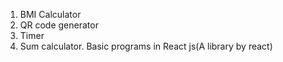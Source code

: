 1. BMI Calculator 
2. QR code generator 
3. Timer  
4. Sum calculator.
Basic programs in React js(A library by react)
<!-- interesting  project -->
